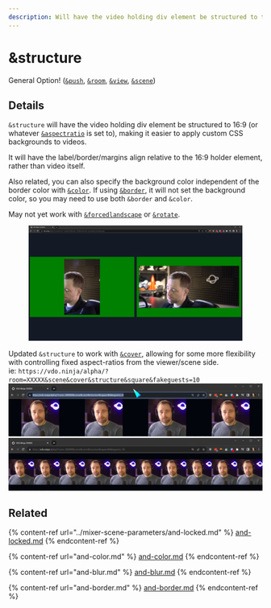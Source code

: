 ```yaml
---
description: Will have the video holding div element be structured to the aspect ratio
---
```


# \&structure

General Option! ([`&push`](../../source-settings/push.md), [`&room`](../../general-settings/room.md), [`&view`](../view-parameters/view.md), [`&scene`](../view-parameters/scene.md))

## Details

`&structure` will have the video holding div element be structured to 16:9 (or whatever [`&aspectratio`](../video-parameters/and-aspectratio.md) is set to), making it easier to apply custom CSS backgrounds to videos.

It will have the label/border/margins align relative to the 16:9 holder element, rather than video itself.

Also related, you can also specify the background color independent of the border color with [`&color`](and-color.md). If using [`&border`](and-border.md), it will not set the background color, so you may need to use both `&border` and `&color`.

May not yet work with [`&forcedlandscape`](../mobile-parameters/and-forcelandscape.md) or [`&rotate`](and-rotate.md).

<figure><img src="../../.gitbook/assets/image (14) (2).png" alt=""><figcaption></figcaption></figure>

Updated `&structure` to work with [`&cover`](../view-parameters/cover.md), allowing for some more flexibility with controlling fixed aspect-ratios from the viewer/scene side.\
ie: `https://vdo.ninja/alpha/?room=XXXXX&scene&cover&structure&square&fakeguests=10`\
![](<../../.gitbook/assets/image (3) (1) (1) (1).png>)![](<../../.gitbook/assets/image (1) (1) (1) (1) (1) (1) (1) (1) (1) (1).png>)

## Related

{% content-ref url="../mixer-scene-parameters/and-locked.md" %}
[and-locked.md](../mixer-scene-parameters/and-locked.md)
{% endcontent-ref %}

{% content-ref url="and-color.md" %}
[and-color.md](and-color.md)
{% endcontent-ref %}

{% content-ref url="and-blur.md" %}
[and-blur.md](and-blur.md)
{% endcontent-ref %}

{% content-ref url="and-border.md" %}
[and-border.md](and-border.md)
{% endcontent-ref %}
